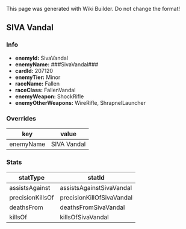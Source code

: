 <span class="wiki-builder">This page was generated with Wiki Builder. Do not change the format!</span>

## SIVA Vandal
### Info
* **enemyId:** SivaVandal
* **enemyName:** ###SivaVandal###
* **cardId:** 207120
* **enemyTier:** Minor
* **raceName:** Fallen
* **raceClass:** FallenVandal
* **enemyWeapon:** ShockRifle
* **enemyOtherWeapons:** WireRifle, ShrapnelLauncher

### Overrides
key | value
--- | -----
enemyName | SIVA Vandal

### Stats
statType | statId
-------- | ------
assistsAgainst | assistsAgainstSivaVandal
precisionKillsOf | precisionKillOfSivaVandal
deathsFrom | deathsFromSivaVandal
killsOf | killsOfSivaVandal

